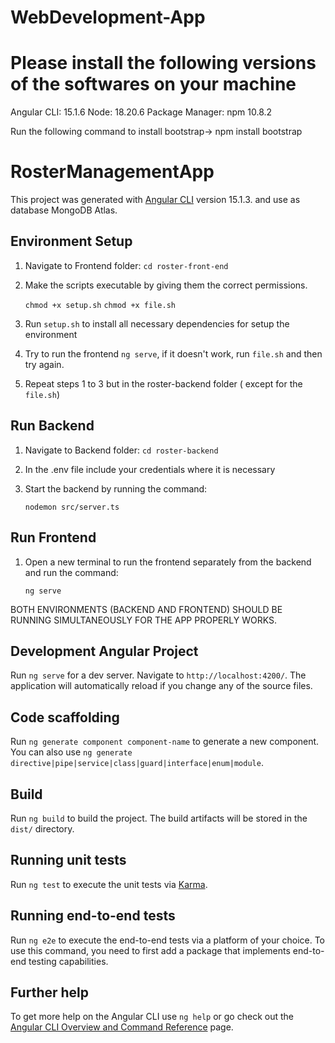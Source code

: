 # WebDevelopment-App

# Please install the following versions of the softwares on your machine

Angular CLI: 15.1.6
Node: 18.20.6
Package Manager: npm 10.8.2

Run the following command to install bootstrap-> npm install bootstrap

# RosterManagementApp

This project was generated with [Angular CLI](https://github.com/angular/angular-cli) version 15.1.3. and  use as database MongoDB Atlas.

## Environment Setup 

1. Navigate to Frontend folder:
   `cd roster-front-end`

2. Make the scripts executable by giving them the correct permissions.

   `chmod +x setup.sh` 
   `chmod +x file.sh`

3. Run `setup.sh` to install all necessary dependencies for setup the environment

4. Try to run the frontend `ng serve`, if it doesn't work, run `file.sh` and then try again.

5. Repeat steps 1 to 3 but in the roster-backend folder ( except for the `file.sh`)

## Run Backend

1. Navigate to Backend folder:
   `cd roster-backend`

2. In the .env file include your credentials where it is necessary

4. Start the backend by running the command:

   `nodemon src/server.ts`

## Run Frontend

1. Open a new terminal to run the frontend separately from the backend and run the command:
  
   `ng serve`

BOTH ENVIRONMENTS (BACKEND AND FRONTEND) SHOULD BE RUNNING SIMULTANEOUSLY FOR THE APP PROPERLY WORKS.

## Development Angular Project

Run `ng serve` for a dev server. Navigate to `http://localhost:4200/`. The application will automatically reload if you change any of the source files.



## Code scaffolding

Run `ng generate component component-name` to generate a new component. You can also use `ng generate directive|pipe|service|class|guard|interface|enum|module`.

## Build

Run `ng build` to build the project. The build artifacts will be stored in the `dist/` directory.

## Running unit tests

Run `ng test` to execute the unit tests via [Karma](https://karma-runner.github.io).

## Running end-to-end tests

Run `ng e2e` to execute the end-to-end tests via a platform of your choice. To use this command, you need to first add a package that implements end-to-end testing capabilities.

## Further help

To get more help on the Angular CLI use `ng help` or go check out the [Angular CLI Overview and Command Reference](https://angular.io/cli) page.

 
